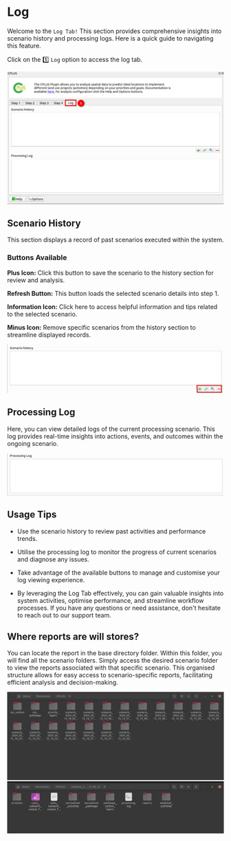 # Log

Welcome to the `Log Tab!` This section provides comprehensive insights into scenario history and processing logs. Here is a quick guide to navigating this feature.

Click on the 1️⃣ `Log` option to access the log tab.

![Logs](./img/logs-1.png)

## Scenario History

This section displays a record of past scenarios executed within the system.

### Buttons Available

**Plus Icon:** Click this button to save the scenario to the history section for review and analysis.

**Refresh Button:** This button loads the selected scenario details into step 1.

**Information Icon:** Click here to access helpful information and tips related to the selected scenario.

**Minus Icon:** Remove specific scenarios from the history section to streamline displayed records.

![Scenario history](./img/logs-2.png)


## Processing Log

Here, you can view detailed logs of the current processing scenario.
This log provides real-time insights into actions, events, and outcomes within the ongoing scenario.

![Processing log](./img/logs-3.png)

## Usage Tips

- Use the scenario history to review past activities and performance trends.

- Utilise the processing log to monitor the progress of current scenarios and diagnose any issues.

- Take advantage of the available buttons to manage and customise your log viewing experience.

- By leveraging the Log Tab effectively, you can gain valuable insights into system activities, optimise performance, and streamline workflow processes. If you have any questions or need assistance, don't hesitate to reach out to our support team.

## Where reports are will stores?

You can locate the report in the base directory folder. Within this folder, you will find all the scenario folders. Simply access the desired scenario folder to view the reports associated with that specific scenario. This organised structure allows for easy access to scenario-specific reports, facilitating efficient analysis and decision-making.

![Base directory](./img/logs-4.png)
![Scenario folder](./img/logs-5.png)
